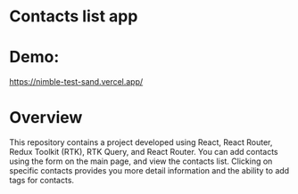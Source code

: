 # Contacts list app

# Demo: 
https://nimble-test-sand.vercel.app/

# Overview
This repository contains a project developed using React, React Router, Redux Toolkit (RTK), RTK Query, and React Router. 
You can add contacts using the form on the main page, and view the contacts list. Clicking on specific contacts provides you more detail information and the ability to add tags for contacts.
